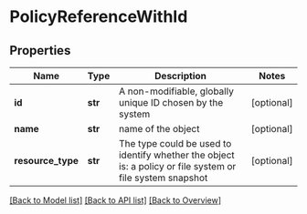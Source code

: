 # PolicyReferenceWithId

## Properties
Name | Type | Description | Notes
------------ | ------------- | ------------- | -------------
**id** | **str** | A non-modifiable, globally unique ID chosen by the system | [optional] 
**name** | **str** | name of the object | [optional] 
**resource_type** | **str** | The type could be used to identify whether the object is: a policy or file system or file system snapshot | [optional] 

[[Back to Model list]](index.md#documentation-for-models) [[Back to API list]](index.md#endpoint-properties) [[Back to Overview]](index.md)


